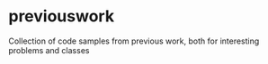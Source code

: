 # previouswork
Collection of code samples from previous work, both for interesting problems and classes
